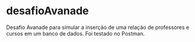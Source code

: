 # desafioAvanade
Desafio Avanade para simular a inserção de uma relação de professores e cursos em um banco de dados. 
Foi testado no Postman.
